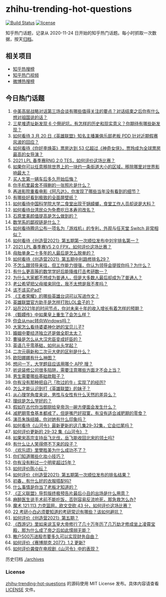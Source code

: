 # zhihu-trending-hot-questions

[![Build Status](https://github.com/justjavac/zhihu-trending-hot-questions/workflows/ci/badge.svg?branch=master)](https://github.com/justjavac/zhihu-trending-hot-questions/actions)
[![license](https://img.shields.io/github/license/justjavac/zhihu-trending-hot-questions)](https://github.com/justjavac/zhihu-trending-hot-questions/blob/master/LICENSE)

知乎热门话题，记录从 2020-11-24 日开始的知乎热门话题。每小时抓取一次数据，按天[归档](./archives)。

## 相关项目

- [知乎热搜榜](https://github.com/justjavac/zhihu-trending-top-search)
- [知乎热门视频](https://github.com/justjavac/zhihu-trending-hot-video)
- [微博热搜榜](https://github.com/justjavac/weibo-trending-hot-search)

## 今日热门话题

<!-- BEGIN -->
<!-- 最后更新时间 Sun Mar 21 2021 04:01:24 GMT+0800 (China Standard Time) -->
1. [中美高层战略对话第三场会谈有哪些值得关注的要点？对话结束之后你有什么想对祖国说的话？](https://www.zhihu.com/question/450288982)
1. [三星堆遗址新发现 6 个祭祀坑，有怎样的历史和现实意义？你期待有哪些新发现？](https://www.zhihu.com/question/450138202)
1. [如何看待 3 月 20 日《英雄联盟》知名主播兼俱乐部老板 PDD 针对近期假赛风波的回应？](https://www.zhihu.com/question/450300736)
1. [如何看待《你好李焕英》票房达到 53 亿超过《神奇女侠》，贾玲成为全球票房最高的女导演？](https://www.zhihu.com/question/450310955)
1. [2021 LPL 春季赛RNG 2:0 TES，如何评价这场比赛？](https://www.zhihu.com/question/450362290)
1. [如果你可以任意移除世界上的一块约一条街道大小的区域，移除哪里对世界影响最大？](https://www.zhihu.com/question/442291526)
1. [买人生第一辆车后多久开始后悔？](https://www.zhihu.com/question/354985985)
1. [你手机里最舍不得删的一张照片是什么？](https://www.zhihu.com/question/60334228)
1. [再进影院重看电影《阿凡达》，你发现了哪些当年没有看到的细节？](https://www.zhihu.com/question/448750242)
1. [有哪些好看到极致的全面屏壁纸？](https://www.zhihu.com/question/355622622)
1. [如何看待中国科学院大学二食堂出现干锅蟑螂，食堂工作人员却说是大料？](https://www.zhihu.com/question/450208993)
1. [如何看待台湾民众为免费吃日本寿司改名？](https://www.zhihu.com/question/450021345)
1. [石原里美颜值提高是怎么做到的？](https://www.zhihu.com/question/49485727)
1. [数学系的鄙视链是什么？](https://www.zhihu.com/question/353756542)
1. [如何看待腾讯公布一项名为「游戏机」的专利，外观与任天堂 Switch 非常相似？](https://www.zhihu.com/question/450180212)
1. [如何看待《创造营2021》第五期第一次顺位发布中刘宇排名第一？](https://www.zhihu.com/question/450352895)
1. [2021 LPL 春季赛V5 2:0 FPX，如何评价这场比赛？](https://www.zhihu.com/question/450343020)
1. [母胎单身二十多年的人最后是怎么脱单的？](https://www.zhihu.com/question/413346212)
1. [如何看待《创造营2021》第五期中利路修排名29？](https://www.zhihu.com/question/450369167)
1. [不怎么跟领导来往，但工作能力很强，你认为领导会提拔你吗？为什么？](https://www.zhihu.com/question/365265081)
1. [有什么更高等的数学学好后能降维打击考研数一？](https://www.zhihu.com/question/421541751)
1. [为什么大家都不想成为普通人，但是大多数人最后却成为了普通人？](https://www.zhihu.com/question/444717248)
1. [老公希望把父母接来同住，我不太想是我不孝吗？](https://www.zhihu.com/question/450268432)
1. [该不该买iPad?](https://www.zhihu.com/question/425200504)
1. [《王者荣耀》的哪些英雄台词可以写进作文？](https://www.zhihu.com/question/447872641)
1. [英雄联盟官方助手是怎样打败LOL盒子的？](https://www.zhihu.com/question/28028374)
1. [站在2021年的时间节点，你对未来十年的收入增长有着怎样的预期？](https://www.zhihu.com/question/442319094)
1. [《甄嬛传》中如果皇上重生了会怎么样？](https://www.zhihu.com/question/347047703)
1. [你会从mac转向Windows吗？](https://www.zhihu.com/question/395451767)
1. [大家怎么看待婆婆神化她的宝贝儿子?](https://www.zhihu.com/question/420471144)
1. [婚姻中要经济独立还是做全职太太？](https://www.zhihu.com/question/445766299)
1. [曹操是怎么从大汉忠臣变成奸臣的？](https://www.zhihu.com/question/447502316)
1. [英语几乎零基础，如何从头学起？](https://www.zhihu.com/question/38491042)
1. [二次元萌新和二次元大佬的区别是什么？](https://www.zhihu.com/question/445208265)
1. [欧阳娜娜有什么神图？](https://www.zhihu.com/question/323285274)
1. [想问一下，大学题目应该用哪个 APP 搜？](https://www.zhihu.com/question/298200477)
1. [听说装修公司很多陷阱，需要注意哪些方面才不会上当？](https://www.zhihu.com/question/35486495)
1. [男生需要哪些基础款鞋子？](https://www.zhihu.com/question/26820612)
1. [你有没有那种把自己「吹过的牛」实现了的经历?](https://www.zhihu.com/question/444901263)
1. [怎么才能认识到打《英雄联盟》的妹子？](https://www.zhihu.com/question/449938857)
1. [从心理学角度来说，男性与女性有什么天然的差异么？](https://www.zhihu.com/question/446106847)
1. [理综是怎么学好的？](https://www.zhihu.com/question/384748313)
1. [假如在古代你当御厨给皇帝泡一碗方便面会发生什么？](https://www.zhihu.com/question/396487713)
1. [减肥期零食基本都戒了，但是嘴巴好寂寞，有没有适合减肥期的零食？](https://www.zhihu.com/question/38720782)
1. [演员朱珠结婚，你对她有什么印象吗？](https://www.zhihu.com/question/450031458)
1. [如何看待《山河令》最新更新的这几集29-32集，它会烂尾吗？](https://www.zhihu.com/question/450258363)
1. [如何评价更新的 29-32 集《山河令》？](https://www.zhihu.com/question/450228830)
1. [如果宋高宗支持岳飞北伐，岳飞能收回北宋的领土吗?](https://www.zhihu.com/question/444059876)
1. [有什么让人笑得停不下来的段子？](https://www.zhihu.com/question/442478358)
1. [《欢乐颂》里樊胜美为什么成功不了？](https://www.zhihu.com/question/44713226)
1. [你们知道哪些化妆小技巧？](https://www.zhihu.com/question/277636005)
1. [你有没有粉过一个明星超过5年？](https://www.zhihu.com/question/445728082)
1. [如何评价陈小纭？](https://www.zhihu.com/question/301856741)
1. [如何评价《创造营2021》第五期第一次顺位发布的排名结果？](https://www.zhihu.com/question/450352710)
1. [初春，有什么好的衣服搭配吗?](https://www.zhihu.com/question/378937840)
1. [什么事情是你当了老板才知道的？](https://www.zhihu.com/question/364147974)
1. [《正义联盟》导剪版终极预告片最后小丑的出场是什么用意？](https://www.zhihu.com/question/444463550)
1. [麻醉医生说手术前不能吃饭，否则容易反流呛死，那急救怎么办?](https://www.zhihu.com/question/446657925)
1. [魔术 121:113 力克篮网，欧文空砍 43 分，如何评价这场比赛？](https://www.zhihu.com/question/450276775)
1. [22 考研小白必须要知道的考研常识有哪些？该如何避坑？](https://www.zhihu.com/question/449963031)
1. [如何评价《创造营2021》第五期？](https://www.zhihu.com/question/450352377)
1. [《西游记》里如来说玉皇大帝修行了几十万年历了几万劫才修成坐上凌霄宝殿，那为什么成了帝之后如此懦弱无能？](https://www.zhihu.com/question/21542039)
1. [散户500万进股市要多久可以实现财务自由？](https://www.zhihu.com/question/449246881)
1. [如何评价《赛博朋克 2077》1.2 更新?](https://www.zhihu.com/question/450288314)
1. [如何评价龚俊在电视剧《山河令》中的表现？](https://www.zhihu.com/question/445941909)
<!-- END -->

历史归档 [./archives](./archives)

### License

[zhihu-trending-hot-questions](https://github.com/justjavac/zhihu-trending-hot-questions) 的源码使用 MIT License 发布。具体内容请查看 [LICENSE](./LICENSE) 文件。

